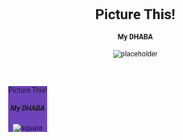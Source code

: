 <!DOCTYPE html>
<html lang="en">
<head>
    <meta charset="UTF-8">
    <meta name="viewport" content="width=device-width, initial-scale=1.0">
    <title>Document</title>
    <style>
        body {
  margin: 0;
  border: 0;
  font-family: 'Roboto', sans-serif;
}

.header {
  display: grid;
  grid-template-columns: 1fr;
  align-items: center;
  background-color: cadetblue;
}
.header1 {
  display: table;
  grid-template-columns: 1fr;
  align-items:center;
  background-color: rgb(109, 67, 185);
  text-align: center;
}

.title {
  padding: 50px 25px;
  text-align: center;
}

h1 {
  font-size: 3rem;
  margin: 0;
}
h7{
    
    text-align: start;
}

h4 {
  font-size: 1.5rem;
  font-weight: 300;
}

img {
  display: block;
}

@media (min-width: 960px) {
  .header {
    grid-template-columns: repeat(2, 1fr);
  }
}
    </style>
</head>
<body>
  <header class="header">
    <div class="title">
      <h1>Picture This!</h1>
      <h4>My DHABA</h4>
    </div>
    <img src="images/mirchi dhaba.jpg" alt="placeholder">
    

  </header>
  <header1 class="header1">
    <div class="title">
      <h7>Picture This!</h7>
      <h5>My DHABA</h5>
    </div>
    <img src="images/mirchi dhaba.jpg" alt="square">
    

  </header1>
</body>

</html>
